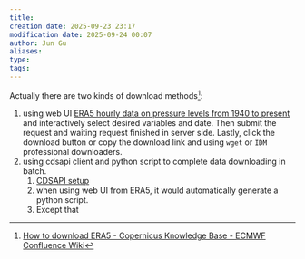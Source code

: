 ```yaml
---
title: 
creation date: 2025-09-23 23:17
modification date: 2025-09-24 00:07
author: Jun Gu
aliases: 
type: 
tags:
---
```


Actually there are two kinds of download methods[^1]:

1. using web UI [ERA5 hourly data on pressure levels from 1940 to present](https://cds.climate.copernicus.eu/datasets/reanalysis-era5-pressure-levels?tab=download) and interactively select desired variables and date. Then submit the request and waiting request finished in server side. Lastly, click the download button or copy the download link and using `wget` or `IDM` professional downloaders. 
2. using cdsapi client and python script to complete data downloading in batch.
    1. [CDSAPI setup](https://cds.climate.copernicus.eu/how-to-api)
    2. when using web UI from ERA5, it would automatically generate a python script. 
    3. Except that


[^1]:[How to download ERA5 - Copernicus Knowledge Base - ECMWF Confluence Wiki](https://confluence.ecmwf.int/display/CKB/How+to+download+ERA5)